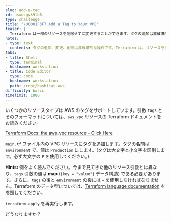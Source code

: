 ```yaml
---
slug: add-a-tag
id: hsxqcgvk9lb6
type: challenge
title: "\U0001F3F7️ Add a Tag to Your VPC"
teaser: |
  Terraform は一部のリソースを削除せずに変更することができます。タグの追加は非破壊的な行為です。
notes:
- type: text
  contents: タグの追加、変更、削除は非破壊的な操作です。Terraform は、リソースを再作成することなくタグ付けすることができます。
tabs:
- title: Shell
  type: terminal
  hostname: workstation
- title: Code Editor
  type: code
  hostname: workstation
  path: /root/hashicat-aws
difficulty: basic
timelimit: 1000
---
```

いくつかのリソースタイプは AWS のタグをサポートしています。引数 `tags` とそのフォーマットについては、`aws_vpc` リソースの Terraform ドキュメントをお読みください。

[Terraform Docs: the aws_vpc resource - Click Here](https://registry.terraform.io/providers/hashicorp/aws/latest/docs/resources/vpc)

`main.tf` ファイル内の VPC リソースにタグを追加します。タグの名前は `environment` で、値は `Production` にします。(タグは大文字と小文字を区別します。必ず大文字の `P` を使用してください。)

**Hints:** 例をよく読んでください。今まで見てきた他のリソース引数とは異なり、`tags` 引数の値は **map** (`{key = "value"}` データ構造) である必要があります。さらに、`tags` の後と `environment` の後には `=` を使用しなければなりません。Terraform のデータ型については、[Terraform language documentation](https://www.terraform.io/docs/configuration/expressions.html#types-and-values) を参照してください。

`terraform apply` を再実行します。

どうなりますか？